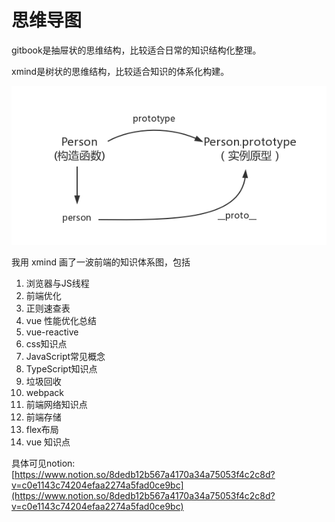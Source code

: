 # 思维导图

gitbook是抽屉状的思维结构，比较适合日常的知识结构化整理。

xmind是树状的思维结构，比较适合知识的体系化构建。

![](.gitbook/assets/image%20%2871%29.png)

我用 xmind 画了一波前端的知识体系图，包括

1. 浏览器与JS线程
2. 前端优化
3. 正则速查表
4. vue 性能优化总结
5. vue-reactive
6. css知识点
7. JavaScript常见概念
8. TypeScript知识点
9. 垃圾回收
10. webpack
11. 前端网络知识点
12. 前端存储
13. flex布局
14. vue 知识点

具体可见notion: [https://www.notion.so/8dedb12b567a4170a34a75053f4c2c8d?v=c0e1143c74204efaa2274a5fad0ce9bc](https://www.notion.so/8dedb12b567a4170a34a75053f4c2c8d?v=c0e1143c74204efaa2274a5fad0ce9bc)



